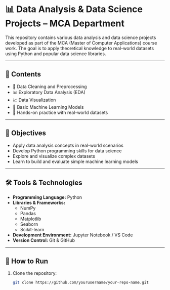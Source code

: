 # 📊 Data Analysis & Data Science Projects – MCA Department

This repository contains various data analysis and data science projects developed as part of the MCA (Master of Computer Applications) course work. The goal is to apply theoretical knowledge to real-world datasets using Python and popular data science libraries.

---

## 📁 Contents

- 🧹 Data Cleaning and Preprocessing
- 📊 Exploratory Data Analysis (EDA)
- 📈 Data Visualization
- 🤖 Basic Machine Learning Models
- 🧪 Hands-on practice with real-world datasets

---

## 🎯 Objectives

- Apply data analysis concepts in real-world scenarios
- Develop Python programming skills for data science
- Explore and visualize complex datasets
- Learn to build and evaluate simple machine learning models

---

## 🛠 Tools & Technologies

- **Programming Language:** Python
- **Libraries & Frameworks:**
  - NumPy
  - Pandas
  - Matplotlib
  - Seaborn
  - Scikit-learn
- **Development Environment:** Jupyter Notebook / VS Code
- **Version Control:** Git & GitHub

---

## 📌 How to Run

1. Clone the repository:
   ```bash
   git clone https://github.com/yourusername/your-repo-name.git
